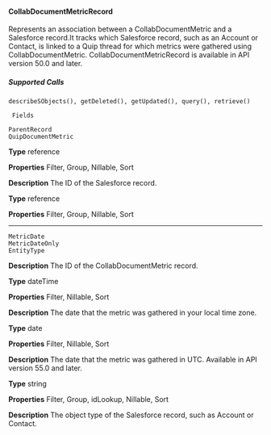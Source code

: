 #### CollabDocumentMetricRecord

Represents an association between a CollabDocumentMetric and a Salesforce record.It tracks which Salesforce record, such as an Account
or Contact, is linked to a Quip thread for which metrics were gathered using CollabDocumentMetric. CollabDocumentMetricRecord is
available in API version 50.0 and later.

##### Supported Calls
```
describeSObjects(), getDeleted(), getUpdated(), query(), retrieve()

 Fields

```
```
ParentRecord
QuipDocumentMetric

```

**Type**
reference

**Properties**
Filter, Group, Nillable, Sort

**Description**
The ID of the Salesforce record.

**Type**
reference

**Properties**
Filter, Group, Nillable, Sort


-----

```
MetricDate
MetricDateOnly
EntityType

```

**Description**
The ID of the CollabDocumentMetric record.

**Type**
dateTime

**Properties**
Filter, Nillable, Sort

**Description**
The date that the metric was gathered in your local time zone.

**Type**
date

**Properties**
Filter, Nillable, Sort

**Description**
The date that the metric was gathered in UTC. Available in API version 55.0 and later.

**Type**
string

**Properties**
Filter, Group, idLookup, Nillable, Sort

**Description**
The object type of the Salesforce record, such as Account or Contact.

